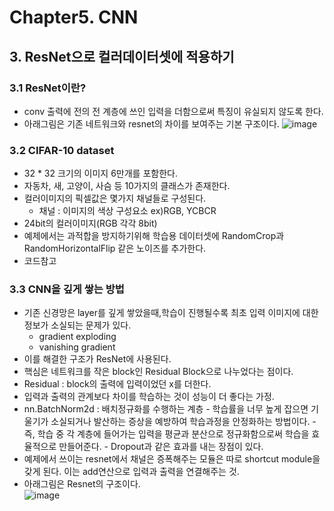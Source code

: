 # Chapter5. CNN

## 3. ResNet으로 컬러데이터셋에 적용하기
### 3.1 ResNet이란?
- conv 출력에 전의 전 계층에 쓰인 입력을 더함으로써 특징이 유실되지 않도록 한다.
- 아래그림은 기존 네트워크와 resnet의 차이를 보여주는 기본 구조이다.
![image](https://user-images.githubusercontent.com/70633080/104994361-a3baed00-5a67-11eb-81ba-81bead3078b0.png)
### 3.2 CIFAR-10 dataset
- 32 * 32 크기의 이미지 6만개를 포함한다.
- 자동차, 새, 고양이, 사슴 등 10가지의 클래스가 존재한다.
- 컬러이미지의 픽셀값은 몇가지 채널들로 구성된다.
    - 채널 : 이미지의 색상 구성요소 ex)RGB, YCBCR
- 24bit의 컬러이미지(RGB 각각 8bit)
- 예제에서는 과적합을 방지하기위해 학습용 데이터셋에 RandomCrop과 RandomHorizontalFlip 같은 노이즈를 추가한다.
- 코드참고
### 3.3 CNN을 깊게 쌓는 방법
- 기존 신경망은 layer를 깊게 쌓았을때,학습이 진행될수록 최초 입력 이미지에 대한 정보가 소실되는 문제가 있다.
    - gradient exploding
    - vanishing gradient
- 이를 해결한 구조가 ResNet에 사용된다.
- 핵심은 네트워크를 작은 block인 Residual Block으로 나누었다는 점이다.
- Residual : block의 출력에 입력이었던 x를 더한다. 
- 입력과 출력의 관계보다 차이를 학습하는 것이 성능이 더 좋다는 가정.
- nn.BatchNorm2d : 배치정규화를 수행하는 계층
        - 학습률을 너무 높게 잡으면 기울기가 소실되거나 발산하는 증상을 예방하여 학습과정을 안정화하는 방법이다.
        - 즉, 학습 중 각 계층에 들어가는 입력을 평균과 분산으로 정규화함으로써 학습을 효율적으로 만들어준다.
        - Dropout과 같은 효과를 내는 장점이 있다.
- 예제에서 쓰이는 resnet에서 채널은 증폭해주는 모듈은 따로 shortcut module을 갖게 된다. 이는 add연산으로 입력과 출력을 연결해주는 것.
- 아래그림은 Resnet의 구조이다.\
![image](https://user-images.githubusercontent.com/70633080/104994290-8a19a580-5a67-11eb-80d0-496fdd24b405.png)
